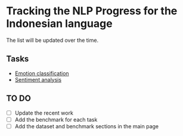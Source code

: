 # Tracking the NLP Progress for the Indonesian language
The list will be updated over the time.

## Tasks
* [Emotion classification](https://github.com/gentaiscool/nlp-id-progress/blob/master/emotion_classification.md)
* [Sentiment analysis](https://github.com/gentaiscool/nlp-id-progress/blob/master/sentiment_analysis.md)

## TO DO
- [ ] Update the recent work
- [ ] Add the benchmark for each task
- [ ] Add the dataset and benchmark sections in the main page
